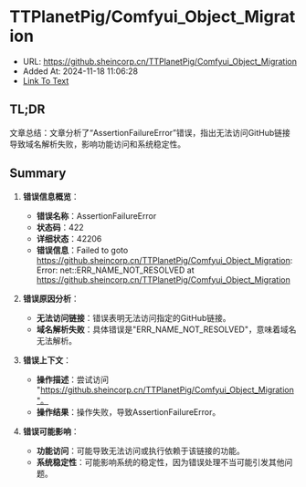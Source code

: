 # TTPlanetPig/Comfyui_Object_Migration
- URL: https://github.sheincorp.cn/TTPlanetPig/Comfyui_Object_Migration
- Added At: 2024-11-18 11:06:28
- [Link To Text](2024-11-18-ttplanetpig-comfyui_object_migration_raw.md)

## TL;DR
文章总结：文章分析了“AssertionFailureError”错误，指出无法访问GitHub链接导致域名解析失败，影响功能访问和系统稳定性。

## Summary
1. **错误信息概览**：
   - **错误名称**：AssertionFailureError
   - **状态码**：422
   - **详细状态**：42206
   - **错误信息**：Failed to goto https://github.sheincorp.cn/TTPlanetPig/Comfyui_Object_Migration: Error: net::ERR_NAME_NOT_RESOLVED at https://github.sheincorp.cn/TTPlanetPig/Comfyui_Object_Migration

2. **错误原因分析**：
   - **无法访问链接**：错误表明无法访问指定的GitHub链接。
   - **域名解析失败**：具体错误是"ERR_NAME_NOT_RESOLVED"，意味着域名无法解析。

3. **错误上下文**：
   - **操作描述**：尝试访问 "https://github.sheincorp.cn/TTPlanetPig/Comfyui_Object_Migration"。
   - **操作结果**：操作失败，导致AssertionFailureError。

4. **错误可能影响**：
   - **功能访问**：可能导致无法访问或执行依赖于该链接的功能。
   - **系统稳定性**：可能影响系统的稳定性，因为错误处理不当可能引发其他问题。
